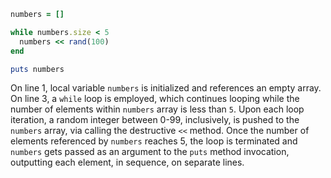 ```Ruby
numbers = []

while numbers.size < 5
  numbers << rand(100)
end

puts numbers
```
On line 1, local variable `numbers` is initialized and references an empty array. On line 3, a `while` loop is employed, which continues looping while the number of elements within `numbers` array is less than `5`. Upon each loop iteration, a random integer between 0-99, inclusively, is pushed to the `numbers` array, via calling the destructive `<<` method. Once the number of elements referenced by `numbers` reaches 5, the loop is terminated and `numbers` gets passed as an argument to the `puts` method invocation, outputting each element, in sequence, on separate lines.